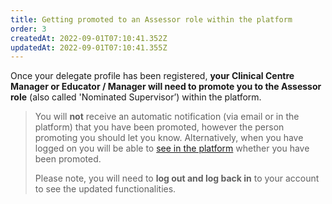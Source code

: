```yaml
---
title: Getting promoted to an Assessor role within the platform
order: 3
createdAt: 2022-09-01T07:10:41.352Z
updatedAt: 2022-09-01T07:10:41.355Z
---
```

Once your delegate profile has been registered, **your Clinical Centre Manager or Educator / Manager will need to promote you to the Assessor role** (also called 'Nominated Supervisor’) within the platform.​ 

> You will **not** receive an automatic notification (via email or in the platform) that you have been promoted, however the person promoting you should let you know. Alternatively, when you have logged on you will be able to [see in the platform](switching-applications) whether you have been promoted. ​
>
> ​Please note, you will need to **log out and log back in** to your account to see the updated functionalities.